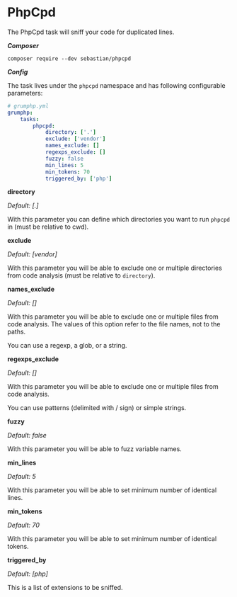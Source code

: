 # PhpCpd

The PhpCpd task will sniff your code for duplicated lines.

***Composer***

```
composer require --dev sebastian/phpcpd
```

***Config***

The task lives under the `phpcpd` namespace and has following configurable parameters:

```yaml
# grumphp.yml
grumphp:
    tasks:
        phpcpd:
            directory: ['.']
            exclude: ['vendor']
            names_exclude: []
            regexps_exclude: []
            fuzzy: false
            min_lines: 5
            min_tokens: 70
            triggered_by: ['php']
```

**directory**

*Default: [.]*

With this parameter you can define which directories you want to run `phpcpd` in (must be relative to cwd).

**exclude**

*Default: [vendor]*

With this parameter you will be able to exclude one or multiple directories from code analysis (must be relative to `directory`).

**names_exclude**

*Default: []*

With this parameter you will be able to exclude one or multiple files from code analysis.
The values of this option refer to the file names, not to the paths.

You can use a regexp, a glob, or a string.

**regexps_exclude**

*Default: []*

With this parameter you will be able to exclude one or multiple files from code analysis.

You can use patterns (delimited with / sign) or simple strings.

**fuzzy**

*Default: false*

With this parameter you will be able to fuzz variable names.

**min_lines**

*Default: 5*

With this parameter you will be able to set minimum number of identical lines.

**min_tokens**

*Default: 70*

With this parameter you will be able to set minimum number of identical tokens.

**triggered_by**

*Default: [php]*

This is a list of extensions to be sniffed.
